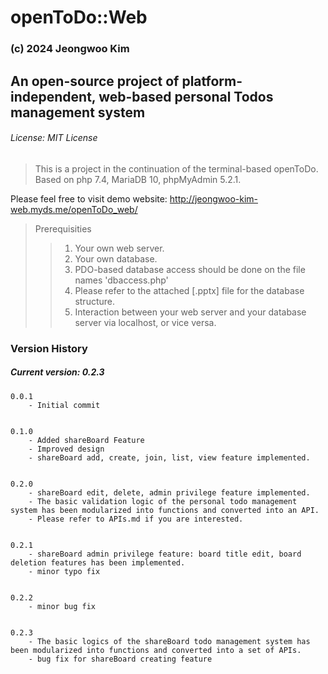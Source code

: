 # openToDo::Web
### (c) 2024 Jeongwoo Kim
## An open-source project of platform-independent, web-based personal Todos management system
###### License: MIT License

> This is a project in the continuation of the terminal-based openToDo.
> Based on php 7.4, MariaDB 10, phpMyAdmin 5.2.1.

Please feel free to visit demo website: http://jeongwoo-kim-web.myds.me/openToDo_web/

> Prerequisities
>> 1. Your own web server.
>> 2. Your own database.
>> 3. PDO-based database access should be done on the file names 'dbaccess.php'
>> 4. Please refer to the attached [.pptx] file for the database structure.
>> 5. Interaction between your web server and your database server via localhost, or vice versa.

### Version History
##### Current version: 0.2.3

    0.0.1
        - Initial commit


    0.1.0
        - Added shareBoard Feature
        - Improved design
        - shareBoard add, create, join, list, view feature implemented.


    0.2.0
        - shareBoard edit, delete, admin privilege feature implemented.
        - The basic validation logic of the personal todo management system has been modularized into functions and converted into an API.
        - Please refer to APIs.md if you are interested.

    
    0.2.1
        - shareBoard admin privilege feature: board title edit, board deletion features has been implemented.
        - minor typo fix


    0.2.2
        - minor bug fix


    0.2.3
        - The basic logics of the shareBoard todo management system has been modularized into functions and converted into a set of APIs.
        - bug fix for shareBoard creating feature